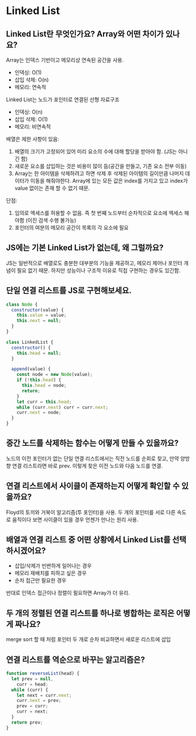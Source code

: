 # Linked List

## Linked List란 무엇인가요? Array와 어떤 차이가 있나요?

Array는 인덱스 기반이고 메모리상 연속된 공간을 사용.

- 인덱싱: O(1)
- 삽입 삭제: O(n)
- 메모리: 연속적

Linked List는 노드가 포인터로 연결된 선형 자료구조

- 인덱싱: O(n)
- 삽입 삭제: O(1)
- 메모리: 비연속적

배열은 제한 사항이 있음:

1. 배열의 크기가 고정되어 있어 미리 요소의 수에 대해 할당을 받아야 함. (JS는 아니긴 함)
2. 새로운 요소를 삽입하는 것은 비용이 많이 듬(공간을 만들고, 기존 요소 전부 이동)
3. Array는 한 아이템을 삭제하려고 하면 삭제 후 삭제된 아이템의 길이만큼 나머지 데이터가 이동을 해줘야한다. Array에 있는 모든 값은 index를 가지고 있고 index가 value 없이는 존재 할 수 없기 때문.

단점:

1. 임의로 엑세스를 허용할 수 없음. 즉 첫 번쨰 노드부터 순차적으로 요소에 엑세스 해야함 (이진 검색 수행 불가능)
2. 포인터의 여분의 메모리 공간이 목록의 각 요소에 필요

## JS에는 기본 Linked List가 없는데, 왜 그럴까요?

JS는 일반적으로 배열로도 충분한 대부분의 기능을 제공하고, 메모리 제어나 포인터 개념이 필요 없기 때문. 하지만 성능이나 구조적 이유로 직접 구현하는 경우도 있긴함.

## 단일 연결 리스트를 JS로 구현해보세요.

```js
class Node {
  constructor(value) {
    this.value = value;
    this.next = null;
  }
}

class LinkedList {
  constructor() {
    this.head = null;
  }

  append(value) {
    const node = new Node(value);
    if (!this.head) {
      this.head = node;
      return;
    }
    let curr = this.head;
    while (curr.next) curr = curr.next;
    curr.next = node;
  }
}
```

## 중간 노드를 삭제하는 함수는 어떻게 만들 수 있을까요?

노드의 이전 포인터가 없는 단일 연결 리스트에서는 직전 노드를 순회로 찾고, 만약 양방향 연결 리스트라면 바로 prev. 이렇게 찾은 이전 노드와 다음 노드를 연결.

## 연결 리스트에서 사이클이 존재하는지 어떻게 확인할 수 있을까요?

Floyd의 토끼와 거북이 알고리즘(투 포인터)을 사용. 두 개의 포인터를 서로 다른 속도로 움직이다 보면 사이클이 있을 경우 언젠가 만나는 원리 사용.

## 배열과 연결 리스트 중 어떤 상황에서 Linked List를 선택하시겠어요?

- 삽입/삭제가 빈번하게 일어나는 경우
- 메모리 재배치를 피하고 싶은 경우
- 순차 접근만 필요한 경우

반대로 인덱스 접근이나 정렬이 필요하면 Array가 더 유리.

## 두 개의 정렬된 연결 리스트를 하나로 병합하는 로직은 어떻게 짜나요?

merge sort 할 때 처럼 포인터 두 개로 순차 비교하면서 새로운 리스트에 삽입

## 연결 리스트를 역순으로 바꾸는 알고리즘은?

```js
function reverseList(head) {
  let prev = null,
    curr = head;
  while (curr) {
    let next = curr.next;
    curr.next = prev;
    prev = curr;
    curr = next;
  }
  return prev;
}
```
